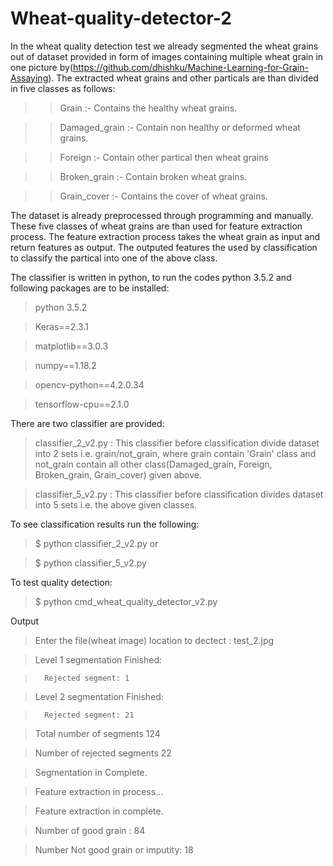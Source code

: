 # Wheat-quality-detector-2

In the wheat quality detection test we already segmented the wheat grains out of dataset provided in form of images containing multiple wheat grain in one picture by(https://github.com/dhishku/Machine-Learning-for-Grain-Assaying). The extracted wheat grains and other particals are than divided in five classes as follows:

>> Grain :- Contains the healthy wheat grains.

>> Damaged_grain :- Contain non healthy or deformed wheat grains. 

>> Foreign :- Contain other partical then wheat grains

>> Broken_grain :- Contain broken wheat grains.

>> Grain_cover :- Contains the cover of wheat grains.

The dataset is already preprocessed through programming and manually. These five classes of wheat grains are than used for feature extraction process. The feature extraction process takes the wheat grain as input and return features as output. The outputed features the used by classification to classify the partical into one of the above class.

The classifier is written in python, to run the codes python 3.5.2 and following packages are to be installed:

> python 3.5.2

> Keras==2.3.1

> matplotlib==3.0.3

> numpy==1.18.2

> opencv-python==4.2.0.34

> tensorflow-cpu==2.1.0

There are two classifier are provided:

> classifier_2_v2.py : This classifier before classification divide dataset into 2 sets i.e. grain/not_grain, where grain contain 'Grain' class and not_grain contain all other class(Damaged_grain, Foreign, Broken_grain, Grain_cover) given above. 

> classifier_5_v2.py : This classifier before classification divides dataset into 5 sets i.e. the above given classes.

To see classification results run the following:

> $ python classifier_2_v2.py     or

> $ python classifier_5_v2.py

To test quality detection:

> $ python cmd_wheat_quality_detector_v2.py

Output

> Enter the file(wheat image) location to dectect : test_2.jpg

> Level 1 segmentation Finished:

>	    Rejected segment: 1

> Level 2 segmentation Finished:

>	    Rejected segment: 21


> Total number of segments 124

> Number of rejected segments 22


> Segmentation in Complete.


> Feature extraction in process...

> Feature extraction in complete.


> Number of good grain : 84

> Number Not good grain or imputity: 18

